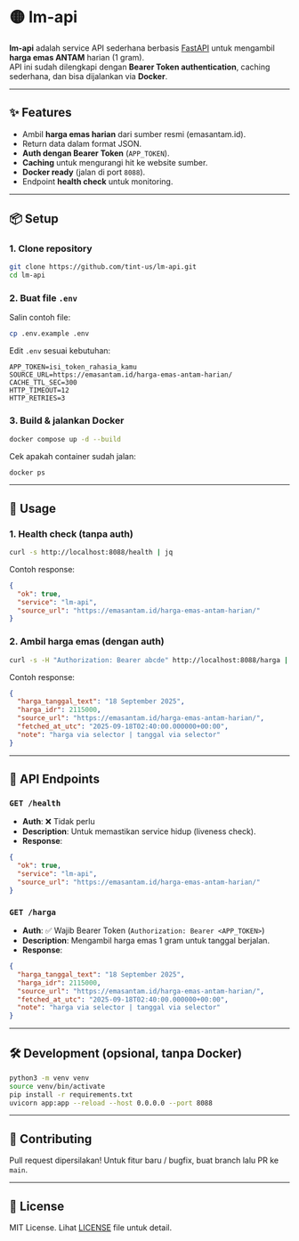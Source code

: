 # 🟡 lm-api

**lm-api** adalah service API sederhana berbasis [FastAPI](https://fastapi.tiangolo.com/) untuk mengambil **harga emas ANTAM** harian (1 gram).  
API ini sudah dilengkapi dengan **Bearer Token authentication**, caching sederhana, dan bisa dijalankan via **Docker**.

---

## ✨ Features

- Ambil **harga emas harian** dari sumber resmi (emasantam.id).
- Return data dalam format JSON.
- **Auth dengan Bearer Token** (`APP_TOKEN`).
- **Caching** untuk mengurangi hit ke website sumber.
- **Docker ready** (jalan di port `8088`).
- Endpoint **health check** untuk monitoring.

---

## 📦 Setup

### 1. Clone repository
```bash
git clone https://github.com/tint-us/lm-api.git
cd lm-api
```

### 2. Buat file `.env`
Salin contoh file:
```bash
cp .env.example .env
```

Edit `.env` sesuai kebutuhan:
```dotenv
APP_TOKEN=isi_token_rahasia_kamu
SOURCE_URL=https://emasantam.id/harga-emas-antam-harian/
CACHE_TTL_SEC=300
HTTP_TIMEOUT=12
HTTP_RETRIES=3
```

### 3. Build & jalankan Docker
```bash
docker compose up -d --build
```

Cek apakah container sudah jalan:
```bash
docker ps
```

---

## 🚀 Usage

### 1. Health check (tanpa auth)
```bash
curl -s http://localhost:8088/health | jq
```

Contoh response:
```json
{
  "ok": true,
  "service": "lm-api",
  "source_url": "https://emasantam.id/harga-emas-antam-harian/"
}
```

### 2. Ambil harga emas (dengan auth)
```bash
curl -s -H "Authorization: Bearer abcde" http://localhost:8088/harga | jq
```

Contoh response:
```json
{
  "harga_tanggal_text": "18 September 2025",
  "harga_idr": 2115000,
  "source_url": "https://emasantam.id/harga-emas-antam-harian/",
  "fetched_at_utc": "2025-09-18T02:40:00.000000+00:00",
  "note": "harga via selector | tanggal via selector"
}
```

---

## 📖 API Endpoints

### `GET /health`
- **Auth**: ❌ Tidak perlu
- **Description**: Untuk memastikan service hidup (liveness check).
- **Response**:
```json
{
  "ok": true,
  "service": "lm-api",
  "source_url": "https://emasantam.id/harga-emas-antam-harian/"
}
```

### `GET /harga`
- **Auth**: ✅ Wajib Bearer Token (`Authorization: Bearer <APP_TOKEN>`)
- **Description**: Mengambil harga emas 1 gram untuk tanggal berjalan.
- **Response**:
```json
{
  "harga_tanggal_text": "18 September 2025",
  "harga_idr": 2115000,
  "source_url": "https://emasantam.id/harga-emas-antam-harian/",
  "fetched_at_utc": "2025-09-18T02:40:00.000000+00:00",
  "note": "harga via selector | tanggal via selector"
}
```

---

## 🛠️ Development (opsional, tanpa Docker)
```bash
python3 -m venv venv
source venv/bin/activate
pip install -r requirements.txt
uvicorn app:app --reload --host 0.0.0.0 --port 8088
```

---

## 🤝 Contributing
Pull request dipersilakan! Untuk fitur baru / bugfix, buat branch lalu PR ke `main`.

---

## 📜 License
MIT License. Lihat [LICENSE](LICENSE) file untuk detail.
